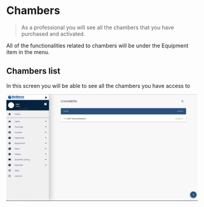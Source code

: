 # Chambers

> As a professional you will see all the chambers that you have purchased and activated.

All of the functionalities related to chambers will be under the Equipment item in the menu.

## Chambers list

In this screen you will be able to see all the chambers you have access to

![chambers-list](../_media/owner/chambers-list.jpg ':size=500x280')
